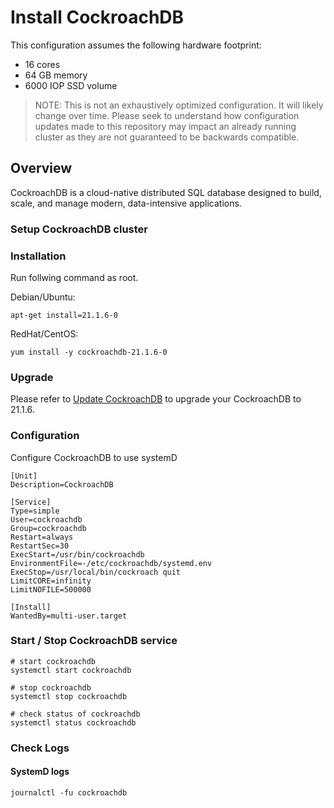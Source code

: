 # Install CockroachDB

This configuration assumes the following hardware footprint:

- 16 cores
- 64 GB memory
- 6000 IOP SSD volume

> NOTE:
> This is not an exhaustively optimized configuration. It will likely change over time. Please seek to understand how
> configuration updates made to this repository may impact an already running cluster as they are not guaranteed to be
> backwards compatible.

## Overview

CockroachDB is a cloud-native distributed SQL database designed to build, scale, and manage modern, data-intensive applications.

### Setup CockroachDB cluster

### Installation

Run follwing command as root.

Debian/Ubuntu:
```
apt-get install=21.1.6-0
```

RedHat/CentOS:
```
yum install -y cockroachdb-21.1.6-0
```

### Upgrade
Please refer to [Update CockroachDB](https://www.cockroachlabs.com/docs/stable/upgrade-cockroach-version.html) to upgrade your CockroachDB to 21.1.6.

### Configuration

Configure CockroachDB to use systemD

```
[Unit]
Description=CockroachDB

[Service]
Type=simple
User=cockroachdb
Group=cockroachdb
Restart=always
RestartSec=30
ExecStart=/usr/bin/cockroachdb
EnvironmentFile=-/etc/cockroachdb/systemd.env
ExecStop=/usr/local/bin/cockroach quit
LimitCORE=infinity
LimitNOFILE=500000

[Install]
WantedBy=multi-user.target

```

### Start / Stop CockroachDB service

```
# start cockroachdb
systemctl start cockroachdb

# stop cockroachdb
systemctl stop cockroachdb

# check status of cockroachdb
systemctl status cockroachdb

```

### Check Logs

#### SystemD logs

```
journalctl -fu cockroachdb
```
